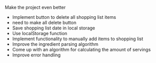 Make the project even better

- Implement button to delete all shopping list items
 - need to make all delete button
- Save shopping list date in local storage
 - Use localStorage function
- Implement functionality to manually add items to shopping list
- Improve the ingredient parsing algorithm
- Come up with an algorithm for calculating the amount of servings
- Improve error handling

